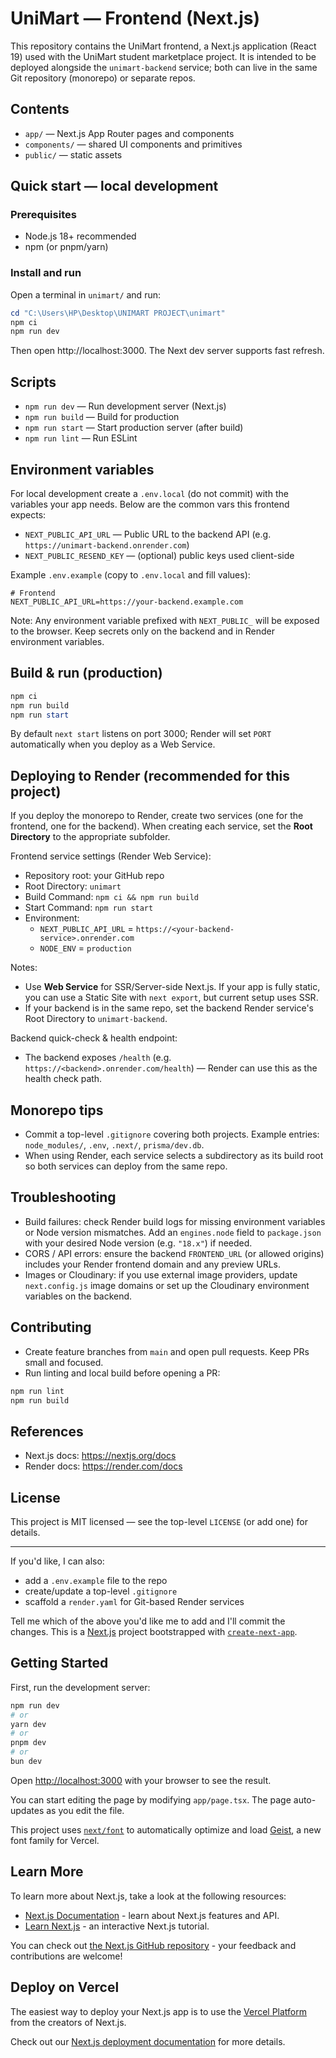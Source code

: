 # UniMart — Frontend (Next.js)

This repository contains the UniMart frontend, a Next.js application (React 19) used with the UniMart student marketplace project. It is intended to be deployed alongside the `unimart-backend` service; both can live in the same Git repository (monorepo) or separate repos.

## Contents

- `app/` — Next.js App Router pages and components
- `components/` — shared UI components and primitives
- `public/` — static assets

## Quick start — local development

### Prerequisites

- Node.js 18+ recommended
- npm (or pnpm/yarn)

### Install and run

Open a terminal in `unimart/` and run:

```powershell
cd "C:\Users\HP\Desktop\UNIMART PROJECT\unimart"
npm ci
npm run dev
```

Then open http://localhost:3000. The Next dev server supports fast refresh.

## Scripts

- `npm run dev` — Run development server (Next.js)
- `npm run build` — Build for production
- `npm run start` — Start production server (after build)
- `npm run lint` — Run ESLint

## Environment variables

For local development create a `.env.local` (do not commit) with the variables your app needs. Below are the common vars this frontend expects:

- `NEXT_PUBLIC_API_URL` — Public URL to the backend API (e.g. `https://unimart-backend.onrender.com`)
- `NEXT_PUBLIC_RESEND_KEY` — (optional) public keys used client-side

Example `.env.example` (copy to `.env.local` and fill values):

```env
# Frontend
NEXT_PUBLIC_API_URL=https://your-backend.example.com
```

Note: Any environment variable prefixed with `NEXT_PUBLIC_` will be exposed to the browser. Keep secrets only on the backend and in Render environment variables.

## Build & run (production)

```powershell
npm ci
npm run build
npm run start
```

By default `next start` listens on port 3000; Render will set `PORT` automatically when you deploy as a Web Service.

## Deploying to Render (recommended for this project)

If you deploy the monorepo to Render, create two services (one for the frontend, one for the backend). When creating each service, set the **Root Directory** to the appropriate subfolder.

Frontend service settings (Render Web Service):

- Repository root: your GitHub repo
- Root Directory: `unimart`
- Build Command: `npm ci && npm run build`
- Start Command: `npm run start`
- Environment:
  - `NEXT_PUBLIC_API_URL` = `https://<your-backend-service>.onrender.com`
  - `NODE_ENV` = `production`

Notes:
- Use **Web Service** for SSR/Server-side Next.js. If your app is fully static, you can use a Static Site with `next export`, but current setup uses SSR.
- If your backend is in the same repo, set the backend Render service's Root Directory to `unimart-backend`.

Backend quick-check & health endpoint:

- The backend exposes `/health` (e.g. `https://<backend>.onrender.com/health`) — Render can use this as the health check path.

## Monorepo tips

- Commit a top-level `.gitignore` covering both projects. Example entries: `node_modules/`, `.env`, `.next/`, `prisma/dev.db`.
- When using Render, each service selects a subdirectory as its build root so both services can deploy from the same repo.

## Troubleshooting

- Build failures: check Render build logs for missing environment variables or Node version mismatches. Add an `engines.node` field to `package.json` with your desired Node version (e.g. `"18.x"`) if needed.
- CORS / API errors: ensure the backend `FRONTEND_URL` (or allowed origins) includes your Render frontend domain and any preview URLs.
- Images or Cloudinary: if you use external image providers, update `next.config.js` image domains or set up the Cloudinary environment variables on the backend.

## Contributing

- Create feature branches from `main` and open pull requests. Keep PRs small and focused.
- Run linting and local build before opening a PR:

```powershell
npm run lint
npm run build
```

## References

- Next.js docs: https://nextjs.org/docs
- Render docs: https://render.com/docs

## License

This project is MIT licensed — see the top-level `LICENSE` (or add one) for details.

---

If you'd like, I can also:

- add a `.env.example` file to the repo
- create/update a top-level `.gitignore`
- scaffold a `render.yaml` for Git-based Render services

Tell me which of the above you'd like me to add and I'll commit the changes.
This is a [Next.js](https://nextjs.org) project bootstrapped with [`create-next-app`](https://nextjs.org/docs/app/api-reference/cli/create-next-app).

## Getting Started

First, run the development server:

```bash
npm run dev
# or
yarn dev
# or
pnpm dev
# or
bun dev
```

Open [http://localhost:3000](http://localhost:3000) with your browser to see the result.

You can start editing the page by modifying `app/page.tsx`. The page auto-updates as you edit the file.

This project uses [`next/font`](https://nextjs.org/docs/app/building-your-application/optimizing/fonts) to automatically optimize and load [Geist](https://vercel.com/font), a new font family for Vercel.

## Learn More

To learn more about Next.js, take a look at the following resources:

- [Next.js Documentation](https://nextjs.org/docs) - learn about Next.js features and API.
- [Learn Next.js](https://nextjs.org/learn) - an interactive Next.js tutorial.

You can check out [the Next.js GitHub repository](https://github.com/vercel/next.js) - your feedback and contributions are welcome!

## Deploy on Vercel

The easiest way to deploy your Next.js app is to use the [Vercel Platform](https://vercel.com/new?utm_medium=default-template&filter=next.js&utm_source=create-next-app&utm_campaign=create-next-app-readme) from the creators of Next.js.

Check out our [Next.js deployment documentation](https://nextjs.org/docs/app/building-your-application/deploying) for more details.
